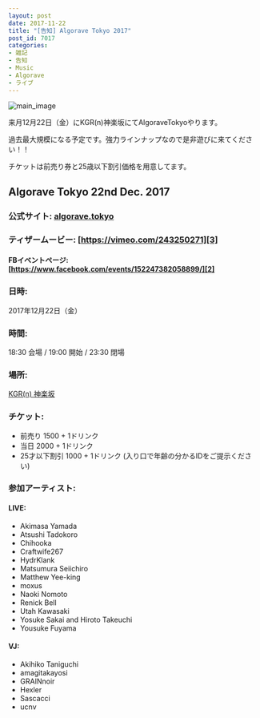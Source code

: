 ```yaml
---
layout: post
date: 2017-11-22
title: "[告知] Algorave Tokyo 2017"
post_id: 7017
categories: 
- 雑記
- 告知
- Music
- Algorave
- ライブ
---
```


![main_image](/images/algorave-tolyo-2017-sq1500.jpg)

来月12月22日（金）にKGR(n)神楽坂にてAlgoraveTokyoやります。

過去最大規模になる予定です。強力ラインナップなので是非遊びに来てください！！

チケットは前売り券と25歳以下割引価格を用意してます。

## Algorave Tokyo 22nd Dec. 2017

### 公式サイト: [algorave.tokyo][1]

### ティザームービー: [https://vimeo.com/243250271][3]

#### FBイベントページ: [https://www.facebook.com/events/152247382058899/][2]

### 日時: 
  
  2017年12月22日（金）

### 時間: 
  
  18:30 会場 / 19:00 開始 / 23:30 閉場

### 場所: 
  
  [KGR(n) 神楽坂][4]

### チケット:

  - 前売り 1500 + 1ドリンク
  - 当日 2000 + 1ドリンク
  - 25才以下割引 1000 + 1ドリンク (入り口で年齢の分かるIDをご提示ください)

### 参加アーティスト:

#### LIVE:
    
- Akimasa Yamada
- Atsushi Tadokoro
- Chihooka
- Craftwife267
- HydrKlank
- Matsumura Seiichiro
- Matthew Yee-king
- moxus
- Naoki Nomoto
- Renick Bell
- Utah Kawasaki
- Yosuke Sakai and Hiroto Takeuchi
- Yousuke Fuyama
  
#### VJ:

- Akihiko Taniguchi
- amagitakayosi
- GRAINnoir
- Hexler
- Sascacci
- ucnv


[1]: http://algorave.tokyo

[2]: https://www.facebook.com/events/152247382058899/

[3]: https://vimeo.com/243250271

[4]: https://kagurane.com

